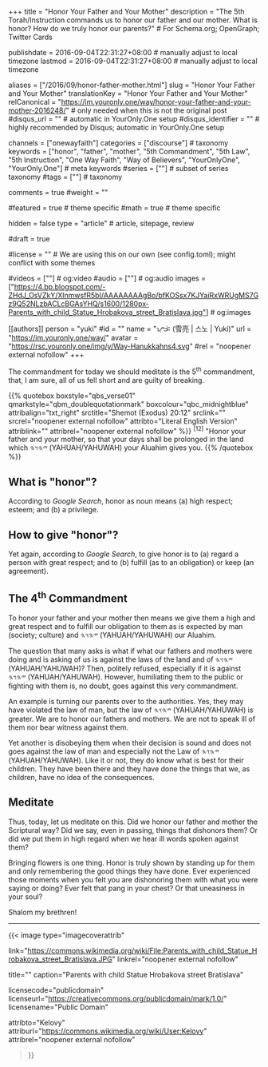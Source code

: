 +++
title = "Honor Your Father and Your Mother"
description = "The 5th Torah/Instruction commands us to honor our father and our mother. What is honor? How do we truly honor our parents?"  # For Schema.org; OpenGraph; Twitter Cards

publishdate = 2016-09-04T22:31:27+08:00                          # manually adjust to local timezone
lastmod = 2016-09-04T22:31:27+08:00                          # manually adjust to local timezone

aliases = ["/2016/09/honor-father-mother.html"]
slug = "Honor Your Father and Your Mother"
translationKey = "Honor Your Father and Your Mother"
relCanonical = "https://im.youronly.one/way/honor-your-father-and-your-mother-2016248/"                           # only needed when this is not the original post
#disqus_url = ""                                                    # automatic in YourOnly.One setup
#disqus_identifier = ""                                             # highly recommended by Disqus; automatic in YourOnly.One setup

channels = ["onewayfaith"]
categories = ["discourse"]                           # taxonomy
keywords = ["honor", "father", "mother", "5th Commandment", "5th Law", "5th Instruction", "One Way Faith", "Way of Believers", "YourOnlyOne", "YourOnly.One"]                             # meta keywords
#series = [""]                               # subset of series taxonomy
#tags = [""]                                 # taxonomy

comments = true
#weight = ""

#featured = true                              # theme specific
#math = true                                  # theme specific

hidden = false
type = "article"                                                           # article, sitepage, review

#draft = true

#license = ""                                 # We are using this on our own (see config.toml); might conflict with some themes

#videos = [""]                                # og:video
#audio = [""]                                 # og:audio
images = ["https://4.bp.blogspot.com/-ZHdJ_OsVZkY/XlnmwsfR5bI/AAAAAAAAgBo/bfKOSsx7KJYaiRxWRUgMS7Gz9Q52NLzbACLcBGAsYHQ/s1600/1280px-Parents_with_child_Statue_Hrobakova_street_Bratislava.jpg"]    # og:images

[[authors]]
person = "yuki"
#id = ""
name = "ᜌᜓᜃᜒ (雪亮 | 스노 | Yuki)"
url = "https://im.youronly.one/way/"
avatar = "https://rsc.youronly.one/img/y/Way-Hanukkahns4.svg"
#rel = "noopener external nofollow"
+++

The commandment for today we should meditate is the 5<sup>th</sup> commandment, that, I am sure, all of us fell short and are guilty of breaking.

<!--more-->

{{% quotebox boxstyle="qbs_verse01" qmarkstyle="qbm_doublequotationmark" boxcolour="qbc_midnightblue" attribalign="txt_right" srctitle="Shemot (Exodus) 20:12" srclink="" srcrel="noopener external nofollow" attribto="Literal English Version" attriblink="" attribrel="noopener external nofollow" %}}
<sup>[12]</sup> "Honor your father and your mother, so that your days shall be prolonged in the land which <bdi dir="rtl" lang="hbo-Hebr">𐤉𐤄𐤅𐤄</bdi> (YAHUAH/YAHUWAH) your Aluahim gives you.
{{% /quotebox %}}

## What is "honor"?

According to *Google Search*, honor as noun means (a) high respect; esteem; and (b) a privilege.

## How to give "honor"?

Yet again, according to *Google Search*, to give honor is to (a) regard a person with great respect; and to (b) fulfill (as to an obligation) or keep (an agreement).

## The 4<sup>th</sup> Commandment

To honor your father and your mother then means we give them a high and great respect and to fulfill our obligation to them as is expected by man (society; culture) and <bdi dir="rtl" lang="hbo-Hebr">𐤉𐤄𐤅𐤄</bdi> (YAHUAH/YAHUWAH) our Aluahim.

The question that many asks is what if what our fathers and mothers were doing and is asking of us is against the laws of the land and of <bdi dir="rtl" lang="hbo-Hebr">𐤉𐤄𐤅𐤄</bdi> (YAHUAH/YAHUWAH)? Then, politely refused, especially if it is against <bdi dir="rtl" lang="hbo-Hebr">𐤉𐤄𐤅𐤄</bdi> (YAHUAH/YAHUWAH). However, humiliating them to the public or fighting with them is, no doubt, goes against this very commandment.

An example is turning our parents over to the authorities. Yes, they may have violated the law of man, but the law of <bdi dir="rtl" lang="hbo-Hebr">𐤉𐤄𐤅𐤄</bdi> (YAHUAH/YAHUWAH) is greater. We are to honor our fathers and mothers. We are not to speak ill of them nor bear witness against them.

Yet another is disobeying them when their decision is sound and does not goes against the law of man and especially not the Law of <bdi dir="rtl" lang="hbo-Hebr">𐤉𐤄𐤅𐤄</bdi> (YAHUAH/YAHUWAH). Like it or not, they do know what is best for their children. They have been there and they have done the things that we, as children, have no idea of the consequences.

## Meditate

Thus, today, let us meditate on this. Did we honor our father and mother the Scriptural way? Did we say, even in passing, things that dishonors them? Or did we put them in high regard when we hear ill words spoken against them?

Bringing flowers is one thing. Honor is truly shown by standing up for them and only remembering the good things they have done. Ever experienced those moments when you felt you are dishonoring them with what you were saying or doing? Ever felt that pang in your chest? Or that uneasiness in your soul?

Shalom my brethren!

---

{{< image
  type="imagecoverattrib"

  link="https://commons.wikimedia.org/wiki/File:Parents_with_child_Statue_Hrobakova_street_Bratislava.JPG"
  linkrel="noopener external nofollow"

  title=""
  caption="Parents with child Statue Hrobakova street Bratislava"

  licensecode="publicdomain"
  licenseurl="https://creativecommons.org/publicdomain/mark/1.0/"
  licensename="Public Domain"

  attribto="Kelovy"
  attriburl="https://commons.wikimedia.org/wiki/User:Kelovy"
  attribrel="noopener external nofollow"
>}}
